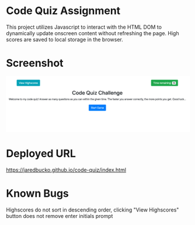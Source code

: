 # Code Quiz Assignment
This project utilizes Javascript to interact with the HTML DOM to dynamically update onscreen content without refreshing the page. High scores are saved to local storage in the browser.

# Screenshot
![screenshot](screenshot.png)

# Deployed URL
https://jaredbucko.github.io/code-quiz/index.html

# Known Bugs
Highscores do not sort in descending order, clicking "View Highscores" button does not remove enter initials prompt